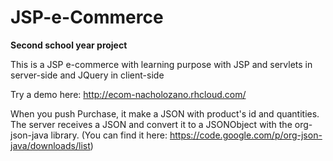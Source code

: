 # JSP-e-Commerce

<b>Second school year project</b>

This is a JSP e-commerce with learning purpose with JSP and servlets in server-side and JQuery in client-side


Try a demo here: http://ecom-nacholozano.rhcloud.com/

When you push Purchase, it make a JSON with product's id and quantities.
The server receives a JSON and convert it to a JSONObject with the org-json-java library.
(You can find it here: https://code.google.com/p/org-json-java/downloads/list) 
